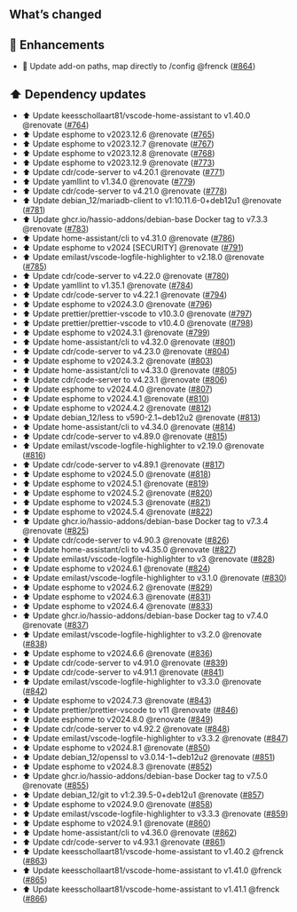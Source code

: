 ## What’s changed

## 🚀 Enhancements

- 🔧 Update add-on paths, map directly to /config @frenck ([#864](https://github.com/hassio-addons/addon-vscode/pull/864))

## ⬆️ Dependency updates

- ⬆️ Update keesschollaart81/vscode-home-assistant to v1.40.0 @renovate ([#764](https://github.com/hassio-addons/addon-vscode/pull/764))
- ⬆️ Update esphome to v2023.12.6 @renovate ([#765](https://github.com/hassio-addons/addon-vscode/pull/765))
- ⬆️ Update esphome to v2023.12.7 @renovate ([#767](https://github.com/hassio-addons/addon-vscode/pull/767))
- ⬆️ Update esphome to v2023.12.8 @renovate ([#768](https://github.com/hassio-addons/addon-vscode/pull/768))
- ⬆️ Update esphome to v2023.12.9 @renovate ([#773](https://github.com/hassio-addons/addon-vscode/pull/773))
- ⬆️ Update cdr/code-server to v4.20.1 @renovate ([#771](https://github.com/hassio-addons/addon-vscode/pull/771))
- ⬆️ Update yamllint to v1.34.0 @renovate ([#779](https://github.com/hassio-addons/addon-vscode/pull/779))
- ⬆️ Update cdr/code-server to v4.21.0 @renovate ([#778](https://github.com/hassio-addons/addon-vscode/pull/778))
- ⬆️ Update debian_12/mariadb-client to v1:10.11.6-0+deb12u1 @renovate ([#781](https://github.com/hassio-addons/addon-vscode/pull/781))
- ⬆️ Update ghcr.io/hassio-addons/debian-base Docker tag to v7.3.3 @renovate ([#783](https://github.com/hassio-addons/addon-vscode/pull/783))
- ⬆️ Update home-assistant/cli to v4.31.0 @renovate ([#786](https://github.com/hassio-addons/addon-vscode/pull/786))
- ⬆️ Update esphome to v2024 [SECURITY] @renovate ([#791](https://github.com/hassio-addons/addon-vscode/pull/791))
- ⬆️ Update emilast/vscode-logfile-highlighter to v2.18.0 @renovate ([#785](https://github.com/hassio-addons/addon-vscode/pull/785))
- ⬆️ Update cdr/code-server to v4.22.0 @renovate ([#780](https://github.com/hassio-addons/addon-vscode/pull/780))
- ⬆️ Update yamllint to v1.35.1 @renovate ([#784](https://github.com/hassio-addons/addon-vscode/pull/784))
- ⬆️ Update cdr/code-server to v4.22.1 @renovate ([#794](https://github.com/hassio-addons/addon-vscode/pull/794))
- ⬆️ Update esphome to v2024.3.0 @renovate ([#796](https://github.com/hassio-addons/addon-vscode/pull/796))
- ⬆️ Update prettier/prettier-vscode to v10.3.0 @renovate ([#797](https://github.com/hassio-addons/addon-vscode/pull/797))
- ⬆️ Update prettier/prettier-vscode to v10.4.0 @renovate ([#798](https://github.com/hassio-addons/addon-vscode/pull/798))
- ⬆️ Update esphome to v2024.3.1 @renovate ([#799](https://github.com/hassio-addons/addon-vscode/pull/799))
- ⬆️ Update home-assistant/cli to v4.32.0 @renovate ([#801](https://github.com/hassio-addons/addon-vscode/pull/801))
- ⬆️ Update cdr/code-server to v4.23.0 @renovate ([#804](https://github.com/hassio-addons/addon-vscode/pull/804))
- ⬆️ Update esphome to v2024.3.2 @renovate ([#803](https://github.com/hassio-addons/addon-vscode/pull/803))
- ⬆️ Update home-assistant/cli to v4.33.0 @renovate ([#805](https://github.com/hassio-addons/addon-vscode/pull/805))
- ⬆️ Update cdr/code-server to v4.23.1 @renovate ([#806](https://github.com/hassio-addons/addon-vscode/pull/806))
- ⬆️ Update esphome to v2024.4.0 @renovate ([#807](https://github.com/hassio-addons/addon-vscode/pull/807))
- ⬆️ Update esphome to v2024.4.1 @renovate ([#810](https://github.com/hassio-addons/addon-vscode/pull/810))
- ⬆️ Update esphome to v2024.4.2 @renovate ([#812](https://github.com/hassio-addons/addon-vscode/pull/812))
- ⬆️ Update debian_12/less to v590-2.1~deb12u2 @renovate ([#813](https://github.com/hassio-addons/addon-vscode/pull/813))
- ⬆️ Update home-assistant/cli to v4.34.0 @renovate ([#814](https://github.com/hassio-addons/addon-vscode/pull/814))
- ⬆️ Update cdr/code-server to v4.89.0 @renovate ([#815](https://github.com/hassio-addons/addon-vscode/pull/815))
- ⬆️ Update emilast/vscode-logfile-highlighter to v2.19.0 @renovate ([#816](https://github.com/hassio-addons/addon-vscode/pull/816))
- ⬆️ Update cdr/code-server to v4.89.1 @renovate ([#817](https://github.com/hassio-addons/addon-vscode/pull/817))
- ⬆️ Update esphome to v2024.5.0 @renovate ([#818](https://github.com/hassio-addons/addon-vscode/pull/818))
- ⬆️ Update esphome to v2024.5.1 @renovate ([#819](https://github.com/hassio-addons/addon-vscode/pull/819))
- ⬆️ Update esphome to v2024.5.2 @renovate ([#820](https://github.com/hassio-addons/addon-vscode/pull/820))
- ⬆️ Update esphome to v2024.5.3 @renovate ([#821](https://github.com/hassio-addons/addon-vscode/pull/821))
- ⬆️ Update esphome to v2024.5.4 @renovate ([#822](https://github.com/hassio-addons/addon-vscode/pull/822))
- ⬆️ Update ghcr.io/hassio-addons/debian-base Docker tag to v7.3.4 @renovate ([#825](https://github.com/hassio-addons/addon-vscode/pull/825))
- ⬆️ Update cdr/code-server to v4.90.3 @renovate ([#826](https://github.com/hassio-addons/addon-vscode/pull/826))
- ⬆️ Update home-assistant/cli to v4.35.0 @renovate ([#827](https://github.com/hassio-addons/addon-vscode/pull/827))
- ⬆️ Update emilast/vscode-logfile-highlighter to v3 @renovate ([#828](https://github.com/hassio-addons/addon-vscode/pull/828))
- ⬆️ Update esphome to v2024.6.1 @renovate ([#824](https://github.com/hassio-addons/addon-vscode/pull/824))
- ⬆️ Update emilast/vscode-logfile-highlighter to v3.1.0 @renovate ([#830](https://github.com/hassio-addons/addon-vscode/pull/830))
- ⬆️ Update esphome to v2024.6.2 @renovate ([#829](https://github.com/hassio-addons/addon-vscode/pull/829))
- ⬆️ Update esphome to v2024.6.3 @renovate ([#831](https://github.com/hassio-addons/addon-vscode/pull/831))
- ⬆️ Update esphome to v2024.6.4 @renovate ([#833](https://github.com/hassio-addons/addon-vscode/pull/833))
- ⬆️ Update ghcr.io/hassio-addons/debian-base Docker tag to v7.4.0 @renovate ([#837](https://github.com/hassio-addons/addon-vscode/pull/837))
- ⬆️ Update emilast/vscode-logfile-highlighter to v3.2.0 @renovate ([#838](https://github.com/hassio-addons/addon-vscode/pull/838))
- ⬆️ Update esphome to v2024.6.6 @renovate ([#836](https://github.com/hassio-addons/addon-vscode/pull/836))
- ⬆️ Update cdr/code-server to v4.91.0 @renovate ([#839](https://github.com/hassio-addons/addon-vscode/pull/839))
- ⬆️ Update cdr/code-server to v4.91.1 @renovate ([#841](https://github.com/hassio-addons/addon-vscode/pull/841))
- ⬆️ Update emilast/vscode-logfile-highlighter to v3.3.0 @renovate ([#842](https://github.com/hassio-addons/addon-vscode/pull/842))
- ⬆️ Update esphome to v2024.7.3 @renovate ([#843](https://github.com/hassio-addons/addon-vscode/pull/843))
- ⬆️ Update prettier/prettier-vscode to v11 @renovate ([#846](https://github.com/hassio-addons/addon-vscode/pull/846))
- ⬆️ Update esphome to v2024.8.0 @renovate ([#849](https://github.com/hassio-addons/addon-vscode/pull/849))
- ⬆️ Update cdr/code-server to v4.92.2 @renovate ([#848](https://github.com/hassio-addons/addon-vscode/pull/848))
- ⬆️ Update emilast/vscode-logfile-highlighter to v3.3.2 @renovate ([#847](https://github.com/hassio-addons/addon-vscode/pull/847))
- ⬆️ Update esphome to v2024.8.1 @renovate ([#850](https://github.com/hassio-addons/addon-vscode/pull/850))
- ⬆️ Update debian_12/openssl to v3.0.14-1~deb12u2 @renovate ([#851](https://github.com/hassio-addons/addon-vscode/pull/851))
- ⬆️ Update esphome to v2024.8.3 @renovate ([#852](https://github.com/hassio-addons/addon-vscode/pull/852))
- ⬆️ Update ghcr.io/hassio-addons/debian-base Docker tag to v7.5.0 @renovate ([#855](https://github.com/hassio-addons/addon-vscode/pull/855))
- ⬆️ Update debian_12/git to v1:2.39.5-0+deb12u1 @renovate ([#857](https://github.com/hassio-addons/addon-vscode/pull/857))
- ⬆️ Update esphome to v2024.9.0 @renovate ([#858](https://github.com/hassio-addons/addon-vscode/pull/858))
- ⬆️ Update emilast/vscode-logfile-highlighter to v3.3.3 @renovate ([#859](https://github.com/hassio-addons/addon-vscode/pull/859))
- ⬆️ Update esphome to v2024.9.1 @renovate ([#860](https://github.com/hassio-addons/addon-vscode/pull/860))
- ⬆️ Update home-assistant/cli to v4.36.0 @renovate ([#862](https://github.com/hassio-addons/addon-vscode/pull/862))
- ⬆️ Update cdr/code-server to v4.93.1 @renovate ([#861](https://github.com/hassio-addons/addon-vscode/pull/861))
- ⬆️ Update keesschollaart81/vscode-home-assistant to v1.40.2 @frenck ([#863](https://github.com/hassio-addons/addon-vscode/pull/863))
- ⬆️ Update keesschollaart81/vscode-home-assistant to v1.41.0 @frenck ([#865](https://github.com/hassio-addons/addon-vscode/pull/865))
- ⬆️ Update keesschollaart81/vscode-home-assistant to v1.41.1 @frenck ([#866](https://github.com/hassio-addons/addon-vscode/pull/866))
